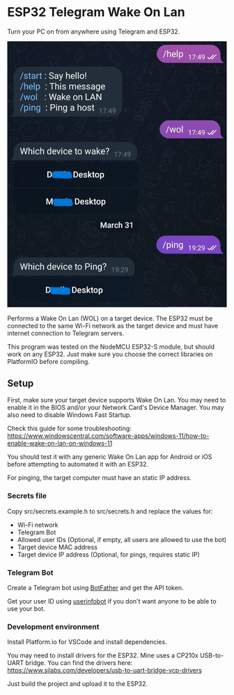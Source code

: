 # ESP32 Telegram Wake On Lan

Turn your PC on from anywhere using Telegram and ESP32.

![Telegram chat with the WOL bot waking up a PC](./docs/demo.jpeg)

Performs a Wake On Lan (WOL) on a target device. The ESP32 must be connected to
the same Wi-Fi network as the target device and must
have internet connection to Telegram servers.

This program was tested on the NodeMCU ESP32-S module, but should work on any ESP32.
Just make sure you choose the correct libraries on PlatformIO before compiling.

## Setup

First, make sure your target device supports Wake On Lan.
You may need to enable it in the BIOS and/or your Network Card's Device Manager.
You may also need to disable Windows Fast Startup.

Check this guide for some troubleshooting: https://www.windowscentral.com/software-apps/windows-11/how-to-enable-wake-on-lan-on-windows-11

You should test it with any generic Wake On Lan app for Android or iOS before
attempting to automated it with an ESP32.

For pinging, the target computer must have an static IP address.

### Secrets file

Copy src/secrets.example.h to src/secrets.h and replace the values for:

- Wi-Fi network
- Telegram Bot
- Allowed user IDs (Optional, if empty, all users are allowed to use the bot)
- Target device MAC address
- Target device IP address (Optional, for pings, requires static IP)

### Telegram Bot

Create a Telegram bot using [BotFather](https://t.me/botfather) and get the API token.

Get your user ID using [userinfobot](https://t.me/userinfobot) if you don't want anyone to be able to use your bot.

### Development environment

Install Platform.io for VSCode and install dependencies.

You may need to install drivers for the ESP32. Mine uses a CP210x USB-to-UART bridge.
You can find the drivers here: https://www.silabs.com/developers/usb-to-uart-bridge-vcp-drivers

Just build the project and upload it to the ESP32.
